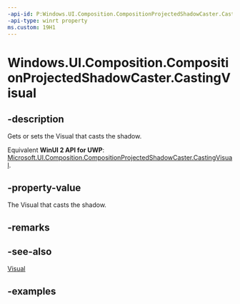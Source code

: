 ```yaml
---
-api-id: P:Windows.UI.Composition.CompositionProjectedShadowCaster.CastingVisual
-api-type: winrt property
ms.custom: 19H1
---
```


<!-- Property syntax.
public Visual CastingVisual { get;  set; }
-->

# Windows.UI.Composition.CompositionProjectedShadowCaster.CastingVisual

## -description

Gets or sets the Visual that casts the shadow.

Equivalent **WinUI 2 API for UWP**: [Microsoft.UI.Composition.CompositionProjectedShadowCaster.CastingVisual](/windows/winui/api/microsoft.ui.composition.compositionprojectedshadowcaster.castingvisual).

## -property-value

The Visual that casts the shadow.

## -remarks

## -see-also

[Visual](visual.md)

## -examples

